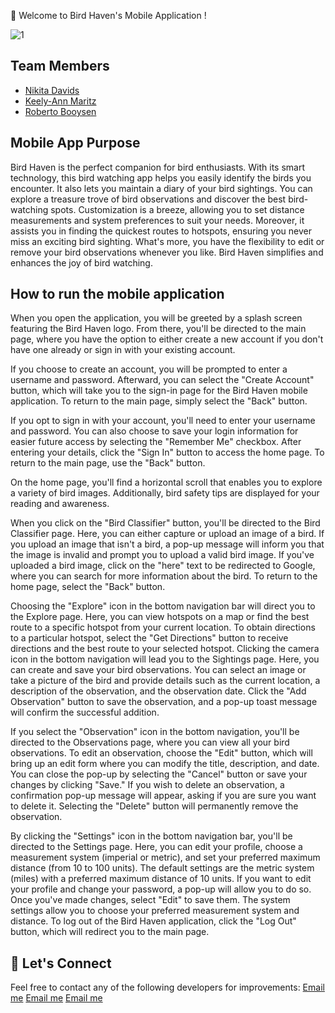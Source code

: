 👋 Welcome to Bird Haven's Mobile Application !

![1](https://github.com/Keely-Ann/ReadMeBirdHavenTest/assets/101563674/ef040045-ceb6-42fe-b954-819278c7cdfd)

## Team Members 
* [Nikita Davids](https://github.com/Nikita-Davids/)
* [Keely-Ann Maritz](https://github.com/Keely-Ann/)
* [Roberto Booysen](https://github.com/RobertoBooysen/)

## Mobile App Purpose
Bird Haven is the perfect companion for bird enthusiasts. With its smart technology, this bird watching app helps you easily identify the birds you encounter. It also lets you maintain a diary of your bird sightings. You can explore a treasure trove of bird observations and discover the best bird-watching spots. Customization is a breeze, allowing you to set distance measurements and system preferences to suit your needs. Moreover, it assists you in finding the quickest routes to hotspots, ensuring you never miss an exciting bird sighting. What's more, you have the flexibility to edit or remove your bird observations whenever you like. Bird Haven simplifies and enhances the joy of bird watching.

## How to run the mobile application
When you open the application, you will be greeted by a splash screen featuring the Bird Haven logo. From there, you'll be directed to the main page, where you have the option to either create a new account if you don't have one already or sign in with your existing account.

If you choose to create an account, you will be prompted to enter a username and password. Afterward, you can select the "Create Account" button, which will take you to the sign-in page for the Bird Haven mobile application. To return to the main page, simply select the "Back" button.

If you opt to sign in with your account, you'll need to enter your username and password. You can also choose to save your login information for easier future access by selecting the "Remember Me" checkbox. After entering your details, click the "Sign In" button to access the home page. To return to the main page, use the "Back" button.

On the home page, you'll find a horizontal scroll that enables you to explore a variety of bird images. Additionally, bird safety tips are displayed for your reading and awareness.

When you click on the "Bird Classifier" button, you'll be directed to the Bird Classifier page. Here, you can either capture or upload an image of a bird. If you upload an image that isn't a bird, a pop-up message will inform you that the image is invalid and prompt you to upload a valid bird image. If you've uploaded a bird image, click on the "here" text to be redirected to Google, where you can search for more information about the bird. To return to the home page, select the "Back" button.

Choosing the "Explore" icon in the bottom navigation bar will direct you to the Explore page. Here, you can view hotspots on a map or find the best route to a specific hotspot from your current location. To obtain directions to a particular hotspot, select the "Get Directions" button to receive directions and the best route to your selected hotspot.
Clicking the camera icon in the bottom navigation will lead you to the Sightings page. Here, you can create and save your bird observations. You can select an image or take a picture of the bird and provide details such as the current location, a description of the observation, and the observation date. Click the "Add Observation" button to save the observation, and a pop-up toast message will confirm the successful addition.

If you select the "Observation" icon in the bottom navigation, you'll be directed to the Observations page, where you can view all your bird observations. To edit an observation, choose the "Edit" button, which will bring up an edit form where you can modify the title, description, and date. You can close the pop-up by selecting the "Cancel" button or save your changes by clicking "Save." If you wish to delete an observation, a confirmation pop-up message will appear, asking if you are sure you want to delete it. Selecting the "Delete" button will permanently remove the observation.

By clicking the "Settings" icon in the bottom navigation bar, you'll be directed to the Settings page. Here, you can edit your profile, choose a measurement system (imperial or metric), and set your preferred maximum distance (from 10 to 100 units). The default settings are the metric system (miles) with a preferred maximum distance of 10 units. If you want to edit your profile and change your password, a pop-up will allow you to do so. Once you've made changes, select "Edit" to save them. The system settings allow you to choose your preferred measurement system and distance. To log out of the Bird Haven application, click the "Log Out" button, which will redirect you to the main page.

## 🤝 Let's Connect
Feel free to contact any of the following developers for improvements:
[Email me](mailto:ST10085223@vcconnect.edu.za)
[Email me](mailto:ST10085428@vcconnect.edu.za)
[Email me](mailto:ST10085121@vcconnect.edu.za)
